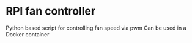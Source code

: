 # RPI fan controller
Python based script for controlling fan speed via pwm
Can be used in a Docker container
